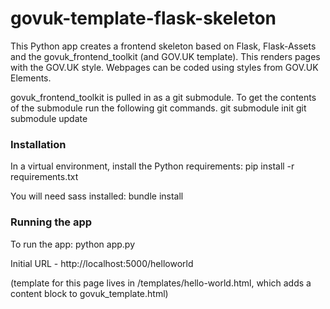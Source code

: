 # govuk-template-flask-skeleton

This Python app creates a frontend skeleton based on Flask, Flask-Assets and the govuk_frontend_toolkit (and GOV.UK template). This renders pages with the GOV.UK style. Webpages can be coded using styles from GOV.UK Elements.

govuk_frontend_toolkit is pulled in as a git submodule.
To get the contents of the submodule run the following git commands.
git submodule init
git submodule update

### Installation

In a virtual environment, install the Python requirements:
pip install -r requirements.txt

You will need sass installed:
bundle install

### Running the app

To run the app:
python app.py

Initial URL -
http://localhost:5000/helloworld

(template for this page lives in /templates/hello-world.html, which adds a content block to govuk_template.html)

